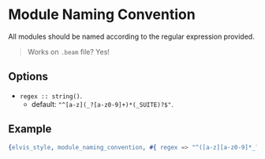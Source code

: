 # Module Naming Convention

All modules should be named according to the regular expression provided.

> Works on `.beam` file? Yes!

## Options

- `regex :: string()`.
  - default: `"^[a-z](_?[a-z0-9]+)*(_SUITE)?$"`.

## Example

```erlang
{elvis_style, module_naming_convention, #{ regex => "^([a-z][a-z0-9]*_?)*(_SUITE)?$" }}
```
